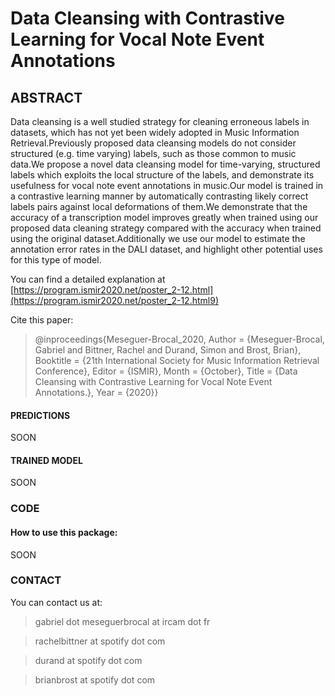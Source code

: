 # Data Cleansing with Contrastive Learning for Vocal Note Event Annotations

## ABSTRACT

Data cleansing is a well studied strategy for cleaning erroneous labels in datasets, which has not yet been widely adopted in Music Information Retrieval.Previously proposed data cleansing models do not consider structured (e.g. time varying) labels, such as those common to music data.We propose a novel data cleansing model for time-varying, structured labels which exploits the local structure of the labels, and demonstrate its usefulness for vocal note event annotations in music.Our model is trained in a contrastive learning manner by automatically contrasting likely correct labels pairs against local deformations of them.We demonstrate that the accuracy of a transcription model improves greatly when trained using our proposed data cleaning strategy compared with the accuracy when trained using the original dataset.Additionally we use our model to estimate the annotation error rates in the DALI dataset, and highlight other potential uses for this type of model.

You can find a detailed explanation at [https://program.ismir2020.net/poster_2-12.html](https://program.ismir2020.net/poster_2-12.html9)

Cite this paper:

>@inproceedings{Meseguer-Brocal_2020,
	Author = {Meseguer-Brocal, Gabriel and Bittner, Rachel and Durand, Simon and Brost, Brian},
	Booktitle = {21th International Society for Music Information Retrieval Conference},
	Editor = {ISMIR},
	Month = {October},
	Title = {Data Cleansing with Contrastive Learning for Vocal Note Event Annotations.},
	Year = {2020}}

#### PREDICTIONS

SOON

#### TRAINED MODEL

SOON

### CODE

#### How to use this package:

SOON




### CONTACT

You can contact us at:

  > gabriel dot meseguerbrocal at ircam dot fr

  > rachelbittner at spotify dot com

  > durand at spotify dot com

  > brianbrost at spotify dot com
